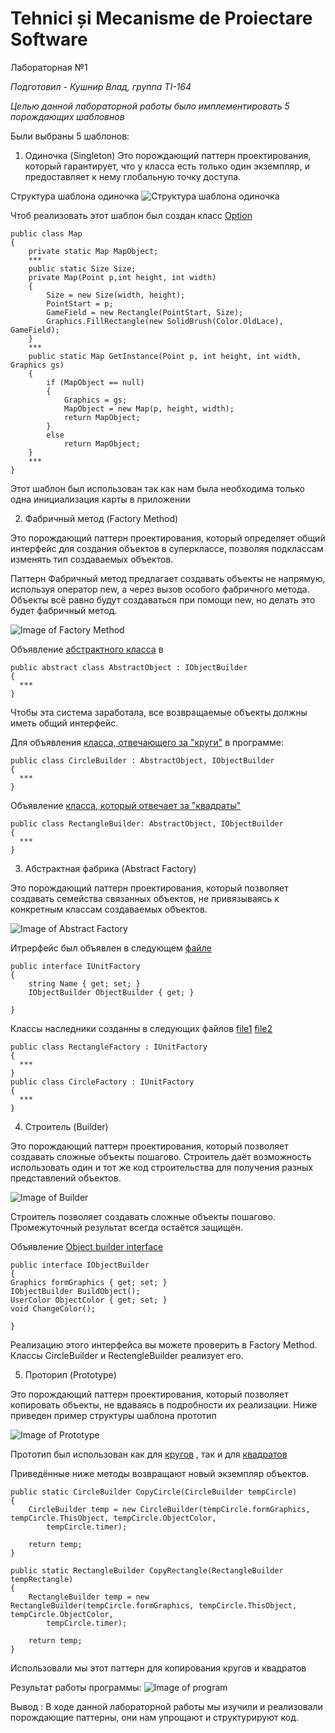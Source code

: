 # Tehnici și Mecanisme de Proiectare Software

Лабораторная №1

*Подготовил - Кушнир Влад, группа TI-164*

*Целью данной лабораторной работы было имплементировать 5 порождающих шабловнов*

Были выбраны 5 шаблонов: 
1. Одиночка (Singleton)
Это порождающий паттерн проектирования, который гарантирует, что у класса есть только один экземпляр, и предоставляет к нему глобальную точку доступа.

Структура шаблона одиночка
![Структура шаблона одиночка](https://refactoring.guru/images/patterns/diagrams/singleton/structure-ru-2x.png )

Чтоб реализовать этот шаблон был создан класс [Option](https://github.com/Dagonail/Lab1_Tmps/blob/master/LAB/LAB1/Option.cs)
```
public class Map
{
    private static Map MapObject;
    ***
    public static Size Size;
    private Map(Point p,int height, int width)
    {
        Size = new Size(width, height);
        PointStart = p;
        GameField = new Rectangle(PointStart, Size);
        Graphics.FillRectangle(new SolidBrush(Color.OldLace), GameField);
    }
    ***
    public static Map GetInstance(Point p, int height, int width, Graphics gs)
    {
        if (MapObject == null)
        {
            Graphics = gs;
            MapObject = new Map(p, height, width);
            return MapObject;
        }
        else
            return MapObject;
    }
    ***
}
```
Этот шаблон был использован так как нам была необходима только одна инициализация карты в приложении

2. Фабричный метод (Factory Method)

Это порождающий паттерн проектирования, который определяет общий интерфейс для создания объектов в суперклассе, позволяя подклассам изменять тип создаваемых объектов.

Паттерн Фабричный метод предлагает создавать объекты не напрямую, используя оператор new, а через вызов особого фабричного метода. Объекты всё равно будут создаваться при помощи  new, но делать это будет фабричный метод.

![Image of Factory Method](https://refactoring.guru/images/patterns/cards/factory-method-mini-2x.png)

Объявление [абстрактного класса](https://github.com/cerneiirina/TMPS/blob/master/patternLab/Factory/AbstractObject.cs) в 
```
public abstract class AbstractObject : IObjectBuilder
{
  ***
}
```
Чтобы эта система заработала, все возвращаемые объекты должны иметь общий интерфейс. 

Для объявления [класса, отвечающего за "круги"](https://github.com/cerneiirina/TMPS/blob/master/patternLab/Factory/Circle/CircleBuilder.cs) в программе:
```
public class CircleBuilder : AbstractObject, IObjectBuilder
{
  ***
}
```
Объявление [класса, который отвечает за "квадраты"](https://github.com/cerneiirina/TMPS/blob/master/patternLab/Factory/Rectangle/RectangleBuilder.cs)

```
public class RectangleBuilder: AbstractObject, IObjectBuilder
{
  ***
}
```

3. Абстрактная фабрика (Abstract Factory)

Это порождающий паттерн проектирования, который позволяет создавать семейства связанных объектов, не привязываясь к конкретным классам создаваемых объектов.

![Image of Abstract Factory](https://refactoring.guru/images/patterns/cards/abstract-factory-mini-2x.png)

Итрерфейс был объявлен в следующем [файле](https://github.com/cerneiirina/TMPS/blob/master/patternLab/Factory/IUnitFactory.cs)
```
public interface IUnitFactory
{
    string Name { get; set; }
    IObjectBuilder ObjectBuilder { get; }       

}
```

Классы наследники созданны в следующих файлов  [file1](https://github.com/cerneiirina/TMPS/blob/master/patternLab/Factory/CircleFactory.cs)  [file2](https://github.com/cerneiirina/TMPS/blob/master/patternLab/Factory/RectangleFactory.cs)

```
public class RectangleFactory : IUnitFactory
{
  ***
}
public class CircleFactory : IUnitFactory
{
  ***
}
```


4. Строитель (Builder)

Это порождающий паттерн проектирования, который позволяет создавать сложные объекты пошагово. Строитель даёт возможность использовать один и тот же код строительства для получения разных представлений объектов.

![Image of Builder](https://refactoring.guru/images/patterns/diagrams/builder/solution1-2x.png)

Строитель позволяет создавать сложные объекты пошагово. Промежуточный результат всегда остаётся защищён.

Объявление [Object builder interface](https://github.com/cerneiirina/TMPS/blob/master/patternLab/Factory/IObjectBuilder.cs)

```
public interface IObjectBuilder
{       
Graphics formGraphics { get; set; }
IObjectBuilder BuildObject();
UserColor ObjectColor { get; set; }
void ChangeColor();

}
```
Реализацию этого интерфейса вы можете проверить в Factory Method.
Классы CircleBuilder и RectengleBuilder реализует его.

5. Проторип (Prototype)

Это порождающий паттерн проектирования, который позволяет копировать объекты, не вдаваясь в подробности их реализации. Ниже приведен пример структуры шаблона прототип

![Image of Prototype](https://refactoring.guru/images/patterns/diagrams/prototype/structure-2x.png)

Прототип был использован как для [кругов](https://github.com/cerneiirina/TMPS/blob/master/patternLab/Factory/Circle/CircleBuilder.cs)
, так и для [квадратов](https://github.com/cerneiirina/TMPS/blob/master/patternLab/Factory/Rectangle/RectangleBuilder.cs)

Приведённые ниже методы возвращают новый экземпляр объектов.

```
public static CircleBuilder CopyCircle(CircleBuilder tempCircle)
{
    CircleBuilder temp = new CircleBuilder(tempCircle.formGraphics, tempCircle.ThisObject, tempCircle.ObjectColor,
        tempCircle.timer);

    return temp;
}

public static RectangleBuilder CopyRectangle(RectangleBuilder tempRectangle)
{
    RectangleBuilder temp = new RectangleBuilder(tempCircle.formGraphics, tempCircle.ThisObject, tempCircle.ObjectColor,
        tempCircle.timer);

    return temp;
}
```

Использовали мы этот паттерн для копирования кругов и квадратов 


Результат работы программы:
![Image of program](https://github.com/cerneiirina/TMPS/blob/master/%D0%91%D0%B5%D0%B7%D1%8B%D0%BC%D1%8F%D0%BD%D0%BD%D1%8B%D0%B9.jpg)

Вывод :
 В ходе данной лабораторной работы мы изучили и реализовали порождающие паттерны, они нам упрощают и структурируют код.
